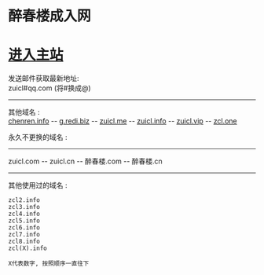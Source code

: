 
<h1>醉春楼成入网</h1>
<h1><a href="https://www.newurl.xyz/?adref=github_com"> 进入主站 </a></h1>

发送邮件获取最新地址:<br>
zuicl#qq.com (将#换成@)
	<hr>
	其他域名 : <br>
	<a href="https://www.chenren.info/">chenren.info</a> -- 
	<a href="https://g.redi.biz/">g.redi.biz</a> --
	<a href="http://www.zuicl.me/">zuicl.me</a> -- 
	<a href="http://www.zuicl.info/">zuicl.info</a> -- 
	<a href="http://www.zuicl.vip/">zuicl.vip</a> -- 
	<a href="http://zcl.one/">zcl.one</a>
	
	
永久不更换的域名 : <br>
<hr />

zuicl.com --
zuicl.cn --
醉春楼.com --
醉春楼.cn
<hr />
其他使用过的域名 : <br>
	
	zcl2.info 
	zcl3.info 
	zcl4.info 
	zcl5.info 
	zcl6.info 
	zcl7.info 
	zcl8.info 
	zcl(X).info 
	
	X代表数字, 按照顺序一直往下 

